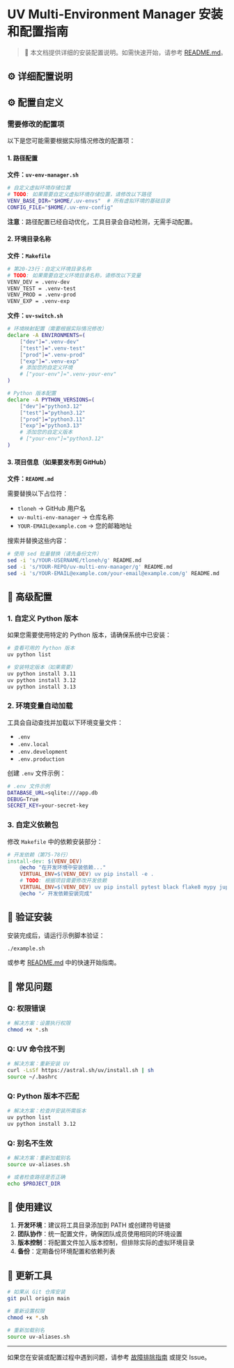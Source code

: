 # UV Multi-Environment Manager 安装和配置指南

> 📖 本文档提供详细的安装配置说明。如需快速开始，请参考 [README.md](README.md#-快速开始)。

## ⚙️ 详细配置说明
## ⚙️ 配置自定义

### 需要修改的配置项

以下是您可能需要根据实际情况修改的配置项：

#### 1. 路径配置

**文件：`uv-env-manager.sh`**
```bash
# 自定义虚拟环境存储位置
# TODO: 如果需要自定义虚拟环境存储位置，请修改以下路径
VENV_BASE_DIR="$HOME/.uv-envs"  # 所有虚拟环境的基础目录
CONFIG_FILE="$HOME/.uv-env-config"
```

**注意**：路径配置已经自动优化，工具目录会自动检测，无需手动配置。

#### 2. 环境目录名称

**文件：`Makefile`**
```bash
# 第20-23行：自定义环境目录名称
# TODO: 如果需要自定义环境目录名称，请修改以下变量
VENV_DEV = .venv-dev
VENV_TEST = .venv-test
VENV_PROD = .venv-prod
VENV_EXP = .venv-exp
```

**文件：`uv-switch.sh`**
```bash
# 环境映射配置（需要根据实际情况修改）
declare -A ENVIRONMENTS=(
    ["dev"]=".venv-dev"
    ["test"]=".venv-test"
    ["prod"]=".venv-prod"
    ["exp"]=".venv-exp"
    # 添加您的自定义环境
    # ["your-env"]=".venv-your-env"
)

# Python 版本配置
declare -A PYTHON_VERSIONS=(
    ["dev"]="python3.12"
    ["test"]="python3.12"
    ["prod"]="python3.11"
    ["exp"]="python3.13"
    # 添加您的自定义版本
    # ["your-env"]="python3.12"
)
```

#### 3. 项目信息（如果要发布到 GitHub）

**文件：`README.md`**

需要替换以下占位符：
- `tloneh` → GitHub 用户名
- `uv-multi-env-manager` → 仓库名称
- `YOUR-EMAIL@example.com` → 您的邮箱地址

搜索并替换这些内容：
```bash
# 使用 sed 批量替换（请先备份文件）
sed -i 's/YOUR-USERNAME/tloneh/g' README.md
sed -i 's/YOUR-REPO/uv-multi-env-manager/g' README.md
sed -i 's/YOUR-EMAIL@example.com/your-email@example.com/g' README.md
```

## 🔧 高级配置

### 1. 自定义 Python 版本

如果您需要使用特定的 Python 版本，请确保系统中已安装：

```bash
# 查看可用的 Python 版本
uv python list

# 安装特定版本（如果需要）
uv python install 3.11
uv python install 3.12
uv python install 3.13
```

### 2. 环境变量自动加载

工具会自动查找并加载以下环境变量文件：
- `.env`
- `.env.local`
- `.env.development`
- `.env.production`

创建 `.env` 文件示例：
```bash
# .env 文件示例
DATABASE_URL=sqlite:///app.db
DEBUG=True
SECRET_KEY=your-secret-key
```

### 3. 自定义依赖包

修改 `Makefile` 中的依赖安装部分：

```makefile
# 开发依赖（第75-78行）
install-dev: $(VENV_DEV)
	@echo "在开发环境中安装依赖..."
	VIRTUAL_ENV=$(VENV_DEV) uv pip install -e .
	# TODO: 根据项目需要修改开发依赖
	VIRTUAL_ENV=$(VENV_DEV) uv pip install pytest black flake8 mypy jupyter
	@echo "✓ 开发依赖安装完成"
```

## 🧪 验证安装

安装完成后，请运行示例脚本验证：

```bash
./example.sh
```

或参考 [README.md](README.md#-快速开始) 中的快速开始指南。

## 🐛 常见问题

### Q: 权限错误
```bash
# 解决方案：设置执行权限
chmod +x *.sh
```

### Q: UV 命令找不到
```bash
# 解决方案：重新安装 UV
curl -LsSf https://astral.sh/uv/install.sh | sh
source ~/.bashrc
```

### Q: Python 版本不匹配
```bash
# 解决方案：检查并安装所需版本
uv python list
uv python install 3.12
```

### Q: 别名不生效
```bash
# 解决方案：重新加载别名
source uv-aliases.sh

# 或者检查路径是否正确
echo $PROJECT_DIR
```

## 📝 使用建议

1. **开发环境**：建议将工具目录添加到 PATH 或创建符号链接
2. **团队协作**：统一配置文件，确保团队成员使用相同的环境设置
3. **版本控制**：将配置文件加入版本控制，但排除实际的虚拟环境目录
4. **备份**：定期备份环境配置和依赖列表

## 🔄 更新工具

```bash
# 如果从 Git 仓库安装
git pull origin main

# 重新设置权限
chmod +x *.sh

# 重新加载别名
source uv-aliases.sh
```

---

如果您在安装或配置过程中遇到问题，请参考 [故障排除指南](README.md#-故障排除) 或提交 Issue。
